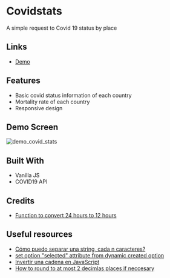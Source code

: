 # Covidstats
A simple request to Covid 19 status by place

## Links
- [Demo](https://mauricodev.github.io/covidstats)

## Features
- Basic covid status information of each country
- Mortality rate of each country
- Responsive design

## Demo Screen

![demo_covid_stats](https://user-images.githubusercontent.com/70554280/147535373-8d55793c-fd77-40d9-a101-d89bd1ecffb0.png)


## Built With
- Vanilla JS
- COVID19 API


## Credits
- [Function to convert 24 hours to 12 hours](https://www.codegrepper.com/code-examples/javascript/convert+24+hours+to+12+hours+javascript)

## Useful resources
- [Cómo puedo separar una string, cada n caracteres?](https://es.stackoverflow.com/questions/140382/c%C3%B3mo-puedo-separar-una-string-cada-n-caracteres/140399)
- [set option "selected" attribute from dynamic created option](https://stackoverflow.com/questions/4590311/set-option-selected-attribute-from-dynamic-created-option)
- [Invertir una cadena en JavaScript](https://www.delftstack.com/es/howto/javascript/reverse-string-javascript/)
- [How to round to at most 2 decimlas places if neccesary](https://stackoverflow.com/questions/11832914/how-to-round-to-at-most-2-decimal-places-if-necessary)
